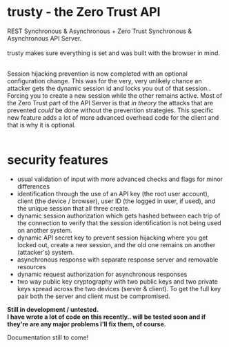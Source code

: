 # trusty - the Zero Trust API

REST Synchronous & Asynchronous + Zero Trust Synchronous & Asynchronous API Server.<br><br>
trusty makes sure everything is set and was built with the browser in mind.<br><br>

Session hijacking prevention is now completed with an optional configuration change. This was for the very, very unlikely chance an attacker gets the dynamic session id and locks you out of that session.. Forcing you to create a new session while the other remains active. Most of the Zero Trust part of the API Server is that <i>in theory</i> the attacks that are prevented <i>could</i> be done without the prevention strategies. This specific new feature adds a lot of more advanced overhead code for the client and that is why it is optional.<br><br>

# security features
  - usual validation of input with more advanced checks and flags for minor differences
  - identification through the use of an API key (the root user account), client (the device / browser), user ID (the logged in user, if used), and the unique session that all three create.
  - dynamic session authorization which gets hashed between each trip of the connection to verify that the session identification is not being used on another system.
  - dynamic API secret key to prevent session hijacking where you get locked out, create a new session, and the old one remains on another (attacker's) system.
  - asynchronous response with separate response server and removable resources
  - dynamic request authorization for asynchronous responses
  - two way public key cryptography with two public keys and two private keys spread across the two devices (server & client). To get the full key pair both the server and client must be compromised.
  
<strong>Still in development / untested.<br>I have wrote a lot of code on this recently.. will be tested soon and if they're are any major problems I'll fix them, of course.</strong>

Documentation still to come!
